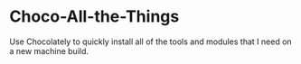 # Choco-All-the-Things
Use Chocolately to quickly install all of the tools and modules that I need on a new machine build.
